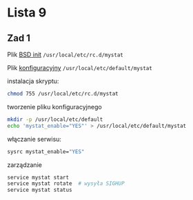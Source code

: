# Lista 9

## Zad 1
Plik [BSD init](./FreeBSD/init) `/usr/local/etc/rc.d/mystat`

Plik [konfiguracyjny](./FreeBSD/config) `/usr/local/etc/default/mystat`

instalacja skryptu:
```bash
chmod 755 /usr/local/etc/rc.d/mystat
```

tworzenie pliku konfiguracyjnego
```bash
mkdir -p /usr/local/etc/default
echo 'mystat_enable="YES"' > /usr/local/etc/default/mystat
```

włączanie serwisu:
```bash
sysrc mystat_enable="YES"
```

zarządzanie
```bash
service mystat start
service mystat rotate  # wysyła SIGHUP
service mystat status
```


